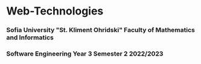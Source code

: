 # Web-Technologies

<h3>Sofia University "St. Kliment Ohridski" Faculty of Mathematics and Informatics</h3>
<h3>Software Engineering Year 3 Semester 2 2022/2023</h3>
